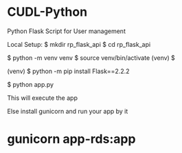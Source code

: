 # CUDL-Python
Python Flask Script for User management

Local Setup:
$ mkdir rp_flask_api
$ cd rp_flask_api

$ python -m venv venv
$ source venv/bin/activate
(venv) $

(venv) $ python -m pip install Flask==2.2.2

$ python app.py

This will execute the app

Else install gunicorn and run your app by it

# gunicorn app-rds:app
